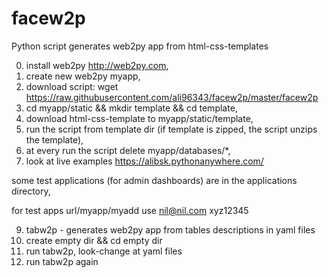 # facew2p

Python script generates web2py app from html-css-templates

0. install web2py http://web2py.com, 
1. create new web2py myapp,
2. download script: wget https://raw.githubusercontent.com/ali96343/facew2p/master/facew2p
3. cd myapp/static && mkdir template && cd template,
4. download html-css-template to myapp/static/template,
5. run the script from template dir  (if template is zipped,  the script unzips the template),
6. at every run the script delete myapp/databases/*,
7. look at live examples  https://alibsk.pythonanywhere.com/

some test applications (for admin dashboards) are in the applications directory,

for test apps url/myapp/myadd use  nil@nil.com xyz12345


9. tabw2p - generates web2py app from tables descriptions in yaml files
10. create empty dir && cd empty dir
11. run tabw2p, look-change  at yaml files
12. run tabw2p again

